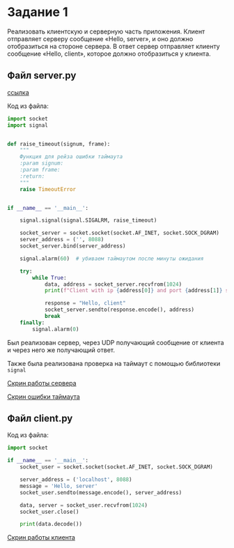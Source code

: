 # Задание 1

Реализовать клиентскую и серверную часть приложения. Клиент отправляет серверу сообщение «Hello, server», и оно должно 
отобразиться на стороне сервера. В ответ сервер отправляет клиенту сообщение «Hello, client», которое должно 
отобразиться у клиента.

## Файл server.py

[ссылка](../task_1/server.py)

Код из файла:

```python
import socket
import signal


def raise_timeout(signum, frame):
    """
    Функция для рейза ошибки таймаута
    :param signum:
    :param frame:
    :return:
    """
    raise TimeoutError


if __name__ == '__main__':

    signal.signal(signal.SIGALRM, raise_timeout)

    socket_server = socket.socket(socket.AF_INET, socket.SOCK_DGRAM)
    server_address = ('', 8088)
    socket_server.bind(server_address)

    signal.alarm(60)  # убиваем таймаутом после минуты ожидания

    try:
        while True:
            data, address = socket_server.recvfrom(1024)
            print(f"Client with ip {address[0]} and port {address[1]} sent a message: {data.decode()}")

            response = "Hello, client"
            socket_server.sendto(response.encode(), address)
            break
    finally:
        signal.alarm(0)

```

Был реализован сервер, через UDP получающий сообщение от клиента
и через него же получающий ответ.

Также была реализована проверка на таймаут с помощью библиотеки `signal`

[Скрин работы сервера](imgs/task1_server.png)

[Скрин ошибки таймаута](imgs/task1_server_error.png)

## Файл client.py

Код из файла:

```python
import socket

if __name__ == '__main__':
    socket_user = socket.socket(socket.AF_INET, socket.SOCK_DGRAM)

    server_address = ('localhost', 8088)
    message = 'Hello, server'
    socket_user.sendto(message.encode(), server_address)

    data, server = socket_user.recvfrom(1024)
    socket_user.close()

    print(data.decode())
```

[Скрин работы клиента](imgs/task1_client.png)